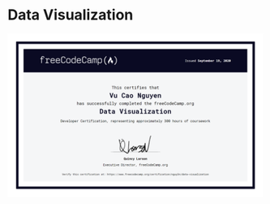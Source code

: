# Data Visualization
![](https://raw.githubusercontent.com/nguy3n47/Data-Visualization/master/Data%20Visualization%20Certification/freecodecamp-org-certification-nguy3n-data-visualization.png)
